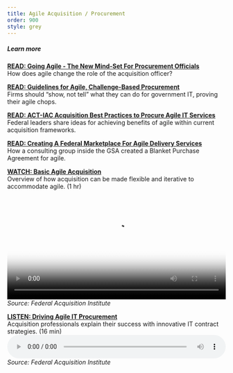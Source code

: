 ```yaml
---
title: Agile Acquisition / Procurement
order: 900
style: grey
---
```


##### Learn more  

[__READ: Going Agile - The New Mind-Set For Procurement Officials__](https://dupress.deloitte.com/dup-us-en/industry/public-sector/agile-in-government-procurement-mindset.html)  
How does agile change the role of the acquisition officer?

[__READ: Guidelines for Agile, Challenge-Based Procurement__](https://hackernoon.com/guidelines-for-agile-challenge-based-procurement-4531ff335422#.995bgxk53)  
Firms should “show, not tell” what they can do for government IT, proving their agile chops.

[__READ: ACT-IAC Acquisition Best Practices to Procure Agile IT Services__](https://www.actiac.org/system/files/Best%20Practices%20to%20Procure%20Agile%20IT%20Services%20-%20ET%20SIG%2003-2014.pdf)  
Federal leaders share ideas for achieving benefits of agile within current acquisition frameworks.

[__READ: Creating A Federal Marketplace For Agile Delivery Services__](https://18f.gsa.gov/2015/01/08/creating-a-federal-marketplace-for-agile-delivery-services/)  
How a consulting group inside the GSA created a Blanket Purchase Agreement for agile.

[__WATCH: Basic Agile Acquisition__](https://www.fai.gov/media_library/items/show/99)  
Overview of how acquisition can be made flexible and iterative to accommodate agile. (1 hr)  
  <video style="width: 100%" controls preload="metadata" poster="https://www.fai.gov/drupal/sites/default/files/video/cio-council-videos-2015/CIO-Council-Logo3.jpg" src="https://www.fai.gov/drupal/sites/default/files/video/cio-council-videos-2015/5-Basic-Agile-Acquisition.mp4" type="video/mp4">
  Your browser does not support the video tag. Please click the link above to be taken to the FAI webpage to view.
    </video>  
_Source: Federal Acquisition Institute_

[__LISTEN: Driving Agile IT Procurement__](https://www.fai.gov/media_library/items/show/80)  
Acquisition professionals explain their success with innovative IT contract strategies. (16 min)  
<audio preload="metadata" style="width: 100%;" controls="controls" src="https://www.fai.gov/drupal/sites/default/files/audio/041615Podcast.mp3" type="audio/mpeg"> Your browser does not support the audio element. </audio>  
_Source: Federal Acquisition Institute_
